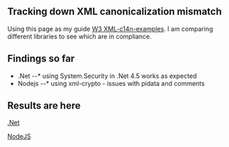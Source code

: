 ## Tracking down XML canonicalization mismatch

Using this page as my guide [W3 XML-c14n-examples](http://www.w3.org/TR/2001/REC-xml-c14n-20010315#Example-OutsideDoc/). I am comparing different libraries to see which are in compliance.

## Findings so far

* .Net 
--* using System.Security in .Net 4.5 works as expected
* Nodejs 
--* using xml-crypto - issues with pidata and comments

## Results are here

[.Net](csharp/)

[NodeJS](nodejs/)
